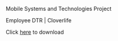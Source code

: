 Mobile Systems and Technologies Project

Employee DTR | Cloverlife

Click [here](https://bit.ly/employeedtr) to download
